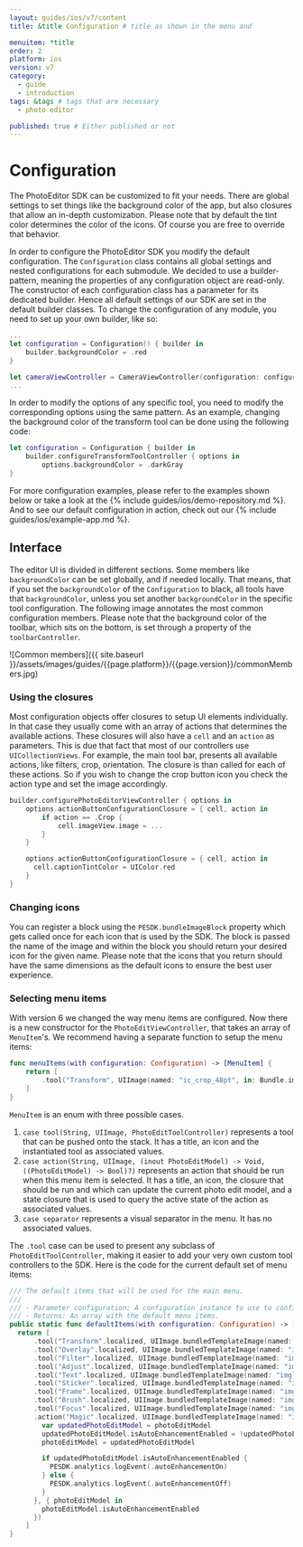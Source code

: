 ```yaml
---
layout: guides/ios/v7/content
title: &title Configuration # title as shown in the menu and

menuitem: *title
order: 2
platform: ios
version: v7
category:
  - guide
  - introduction
tags: &tags # tags that are necessary
  - photo editor

published: true # Either published or not
---
```


# Configuration

The PhotoEditor SDK can be customized to fit your needs. There are global settings to set things like
the background color of the app, but also closures that allow an in-depth customization.
Please note that by default the tint color determines the color of the icons.
Of course you are free to override that behavior.

In order to configure the PhotoEditor SDK you modify the default configuration. The `Configuration` class contains all global settings and nested configurations for each submodule.
We decided to use a builder-pattern, meaning the properties of any configuration object are read-only.
The constructor of each configuration class has a parameter for its dedicated builder.
Hence all default settings of our SDK are set in the default builder classes.
To change the configuration of any module, you need to set up your own builder, like so:

```swift
...
let configuration = Configuration() { builder in
    builder.backgroundColor = .red
}

let cameraViewController = CameraViewController(configuration: configuration)
...
```

In order to modify the options of any specific tool, you need to modify the corresponding options using the same pattern. As an example, changing the background color of the transform tool can be done using the following code:

```swift
let configuration = Configuration { builder in
    builder.configureTransformToolController { options in
        options.backgroundColor = .darkGray
}
```

For more configuration examples, please refer to the examples shown below or take a look at the {% include guides/ios/demo-repository.md %}. And to see our default configuration in action, check out our {% include guides/ios/example-app.md %}.

## Interface

The editor UI is divided in different sections. Some members like `backgroundColor` can be set globally, and if needed locally.
That means, that if you set the `backgroundColor` of the `Configuration` to black, all tools have that `backgroundColor`,
unless you set another `backgroundColor` in the specific tool configuration.
The following image annotates the most common configuration members.
Please note that the background color of the toolbar,
which sits on the bottom, is set through a property of the `toolbarController`.

![Common members]({{ site.baseurl }}/assets/images/guides/{{page.platform}}/{{page.version}}/commonMembers.jpg)

### Using the closures

Most configuration objects offer closures to setup UI elements individually.
In that case they usually come with an array of actions that determines the available actions.
These closures will also have a `cell` and an `action` as parameters.
This is due that fact that most of our controllers use `UICollectionViews`.
For example, the main tool bar, presents all available actions, like filters, crop, orientation.
The closure is than called for each of these actions. So if you wish to change the crop button icon
you check the action type and set the image accordingly.

```swift
builder.configurePhotoEditorViewController { options in
    options.actionButtonConfigurationClosure = { cell, action in
        if action == .Crop {
            cell.imageView.image = ...
        }
    }

    options.actionButtonConfigurationClosure = { cell, action in
      cell.captionTintColor = UIColor.red
    }
}
```

### Changing icons

You can register a block using the `PESDK.bundleImageBlock` property which gets called once for each icon that is used by the SDK. The block is passed the name of the image and within the block you should return your desired icon for the given name. Please note that the icons that you return should have the same dimensions as the default icons to ensure the best user experience.


### Selecting menu items

With version 6 we changed the way menu items are configured. Now there is a new constructor for the `PhotoEditViewController`,
that takes an array of `MenuItem`'s. We recommend having a separate function to setup the menu items:

```swift
func menuItems(with configuration: Configuration) -> [MenuItem] {
    return [
        .tool("Transform", UIImage(named: "ic_crop_48pt", in: Bundle.imglyKitBundle, compatibleWith: nil)!, TransformToolController(configuration: configuration))
    ]
}
```

`MenuItem` is an enum with three possible cases.
1. `case tool(String, UIImage, PhotoEditToolController)` represents a tool that can be pushed onto the stack. It has a title, an icon and the instantiated tool as associated values.
2. `case action(String, UIImage, (inout PhotoEditModel) -> Void, ((PhotoEditModel) -> Bool)?)` represents an action that should be run when this menu item is selected. It has a title, an icon, the closure that should be run and which can update the current photo edit model, and a state closure that is used to query the active state of the action as associated values.
3. `case separator` represents a visual separator in the menu. It has no associated values.

The `.tool` case can be used to present any subclass of `PhotoEditToolController`, making it easier to add your very own custom tool controllers to the SDK.
Here is the code for the current default set of menu items:

```swift
/// The default items that will be used for the main menu.
///
/// - Parameter configuration: A configuration instance to use to configure the tools.
/// - Returns: An array with the default menu items.
public static func defaultItems(with configuration: Configuration) -> [MenuItem] {
  return [
      .tool("Transform".localized, UIImage.bundledTemplateImage(named: "imgly_icon_tool_transform_48pt"), TransformToolController(configuration: configuration)),
      .tool("Overlay".localized, UIImage.bundledTemplateImage(named: "imgly_icon_tool_overlay_48pt"), OverlayToolController(configuration: configuration)),
      .tool("Filter".localized, UIImage.bundledTemplateImage(named: "imgly_icon_tool_filter_48pt"), FilterToolController(configuration: configuration)),
      .tool("Adjust".localized, UIImage.bundledTemplateImage(named: "imgly_icon_tool_adjust_48pt"), AdjustToolController(configuration: configuration)),
      .tool("Text".localized, UIImage.bundledTemplateImage(named: "imgly_icon_tool_text_48pt"), TextToolController(configuration: configuration)),
      .tool("Sticker".localized, UIImage.bundledTemplateImage(named: "imgly_icon_tool_sticker_48pt"), StickerToolController(configuration: configuration)),
      .tool("Frame".localized, UIImage.bundledTemplateImage(named: "imgly_icon_tool_frame_48pt"), FrameToolController(configuration: configuration)),
      .tool("Brush".localized, UIImage.bundledTemplateImage(named: "imgly_icon_tool_brush_48pt"), BrushToolController(configuration: configuration)),
      .tool("Focus".localized, UIImage.bundledTemplateImage(named: "imgly_icon_tool_focus_48pt"), FocusToolController(configuration: configuration)),
      .action("Magic".localized, UIImage.bundledTemplateImage(named: "imgly_icon_tool_magic_48pt"), { photoEditModel in
        var updatedPhotoEditModel = photoEditModel
        updatedPhotoEditModel.isAutoEnhancementEnabled = !updatedPhotoEditModel.isAutoEnhancementEnabled
        photoEditModel = updatedPhotoEditModel

        if updatedPhotoEditModel.isAutoEnhancementEnabled {
          PESDK.analytics.logEvent(.autoEnhancementOn)
        } else {
          PESDK.analytics.logEvent(.autoEnhancementOff)
        }
      }, { photoEditModel in
        photoEditModel.isAutoEnhancementEnabled
      })
    ]
}
```
